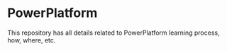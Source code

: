 # PowerPlatform
This repository has all details related to PowerPlatform learning process, how, where,  etc.
